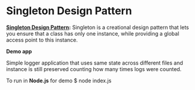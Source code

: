 # Singleton Design Pattern

**[Singleton Design Pattern](https://github.com/alexandrujeman/design-patterns/tree/master/singleton-pattern):** Singleton is a creational design pattern that lets you ensure that a class has only one instance, while providing a global access point to this instance.

**Demo app**

Simple logger application that uses same state across different files and instance is still preserved counting how many times logs were counted.

To run in **Node.js** for demo
\$ node index.js
